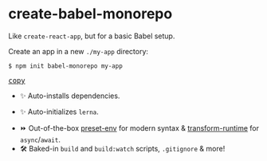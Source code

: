 # create-babel-monorepo

Like `create-react-app`, but for a basic Babel setup.

Create an app in a new `./my-app` directory:

```shell
$ npm init babel-monorepo my-app
```
[<kbd>copy</kbd>](https://copyhaste.com/c/?t=npm%20init%20babel-monorepo%20my-app)

* :sparkles: Auto-installs dependencies.
- :sparkles: Auto-initializes `lerna`.
* :fast_forward: Out-of-the-box [preset-env](https://babeljs.io/docs/en/babel-preset-env) for modern syntax & [transform-runtime](https://babeljs.io/docs/en/babel-plugin-transform-runtime) for `async`/`await`.
* 🛠️ Baked-in `build` and `build:watch` scripts, `.gitignore` & more!
